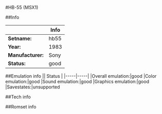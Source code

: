 #HB-55 (MSX1)

##Info

||Info|
|-----|-----|
|**Setname:**|hb55
|**Year:**|1983
|**Manufacturer:**|Sony
|**Status:**|good

##Emulation info
|| Status |
|-----|-----|
|Overall emulation:|good
|Color emulation:|good
|Sound emulation:|good
|Graphics emulation:|good
|Savestates:|unsupported

##Tech info

##Romset info

<!--- START OF EDITED COMMENT DO NOT TOUCH TEXT ABOVE-->
